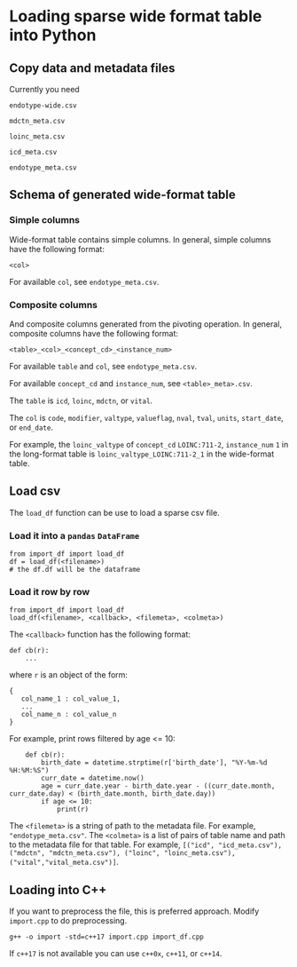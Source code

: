 # Loading sparse wide format table into Python #

## Copy data and metadata files ##

Currently you need

`endotype-wide.csv`

`mdctn_meta.csv`

`loinc_meta.csv`

`icd_meta.csv`

`endotype_meta.csv`

## Schema of generated wide-format table ##

### Simple columns ###

Wide-format table contains simple columns. In general, simple columns have the following format:

```<col>```

For available `col`, see `endotype_meta.csv`.

### Composite columns ###

And composite columns generated from the pivoting operation. In general, composite columns have the following format:

```<table>_<col>_<concept_cd>_<instance_num>```

For available `table` and `col`, see `endotype_meta.csv`.

For available `concept_cd` and `instance_num`, see `<table>_meta>.csv`.

The `table` is `icd`, `loinc`, `mdctn`, or `vital`.

The `col` is `code`, `modifier`, `valtype`, `valueflag`, `nval`, `tval`, `units`, `start_date`, or `end_date`. 

For example, the `loinc_valtype` of `concept_cd` `LOINC:711-2`, `instance_num` `1` in the long-format table is `loinc_valtype_LOINC:711-2_1` in the wide-format table.

## Load csv ##

The `load_df` function can be use to load a sparse csv file.

### Load it into a `pandas` `DataFrame` ###

```
from import_df import load_df
df = load_df(<filename>)
# the df.df will be the dataframe
```

### Load it row by row ###
```
from import_df import load_df
load_df(<filename>, <callback>, <filemeta>, <colmeta>)
```

The `<callback>` function has the following format:

```
def cb(r):
    ...
```

where `r` is an object of the form:

```
{
   col_name_1 : col_value_1,
   ...
   col_name_n : col_value_n
}
```
For example, print rows filtered by age <= 10:

```
    def cb(r):
        birth_date = datetime.strptime(r['birth_date'], "%Y-%m-%d %H:%M:%S")
        curr_date = datetime.now()
        age = curr_date.year - birth_date.year - ((curr_date.month, curr_date.day) < (birth_date.month, birth_date.day))
        if age <= 10:
            print(r)
```

The `<filemeta>` is a string of path to the metadata file. For example, `"endotype_meta.csv"`.
The `<colmeta>` is a list of pairs of table name and path to the metadata file for that table. For example, `[("icd", "icd_meta.csv"), ("mdctn", "mdctn_meta.csv"), ("loinc", "loinc_meta.csv"),("vital","vital_meta.csv")]`.

## Loading into C++ ##

If you want to preprocess the file, this is preferred approach. Modify `import.cpp` to do preprocessing.

```
g++ -o import -std=c++17 import.cpp import_df.cpp
```

If `c++17` is not available you can use `c++0x`, `c++11`, or `c++14`.
